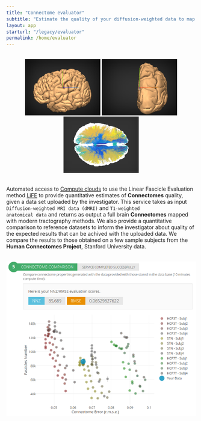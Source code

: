 ```yaml
---
title: "Connectome evaluator"
subtitle: "Estimate the quality of your diffusion-weighted data to map human connectomes."
layout: app
starturl: "/legacy/evaluator"
permalink: /home/evaluator
---
```


<br>
<center>
<img src="/images/brainmodel_a.png" width="200px;">
<img src="/images/brainmodel_b.png" width="200px;">
<img src="/images/tracts.png" width="200px">
</center>
<br>

Automated access to [Compute clouds](https://jetstream-cloud.org) to use the Linear Fascicle Evaluation method [LiFE](http://francopestilli.github.io/life/) to provide quantitative estimates of <strong>Connectomes</strong> quality, given a data set uploaded by the investigator. This service takes as input <code>Diffusion-weighted MRI data (dMRI)</code> and <code>T1-weighted anatomical data</code> and returns as output a full brain <strong>Connectomes</strong> mapped with modern tractography methods. We also provide a quantitative comparison to reference datasets to inform the investigator about quality of the expected results that can be achived with the uploaded data. We compare the results to those obtained on a few sample subjects from the <strong>Human Connectomes Project</strong>, Stanford University data.

<br>
<center>
<img src="/images/comparison.png">
<center>
<br>
